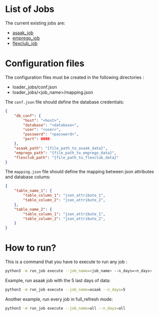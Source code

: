 # List of Jobs

The current existing jobs are:

- [asaak_job](/loader_jobs/asaak_job)
- [emprego_job](/loader_jobs/emprego_job)
- [flexclub_job](/loader_jobs/flexclub_job)

# Configuration files

The configuration files must be created in the following directories :

- loader_jobs/conf.json
- loader_jobs/<job_name>/mapping.json

The `conf.json` file should define the database credentials:
```json
{
    "db_conf": {
        "host": "<host>",
        "database": "<database>",
        "user": "<user>",
        "password": "<password>",
        "port": 0000
    },
    "asaak_path": "{file_path_to_asaak_data}",
    "emprego_path": "{file_path_to_emprego_data}",
    "flexclub_path": "{file_path_to_flexclub_data}"
}
```

The `mapping.json` file should define the mapping between json attributes and database colums:
```json
{
    "table_name_1": {
        "table_column_1": "json_attribute_1",
        "table_column_2": "json_attribute_2",
    },
    "table_name_2": {
        "table_column_1": "json_attribute_1",
        "table_column_2": "json_attribute_2",
    }
}
```

# How to run?

This is a command that you have to execute to run any job :

```bash
python3 -m run_job execute --job_name=<job_name> --n_days=<n_days>
```

Example, run asaak job with the 5 last days of data:

```bash
python3 -m run_job execute --job_name=asaak --n_days=5
```
Another example, run every job in full_refresh mode:

```bash
python3 -m run_job execute --job_name=all --n_days=all
```
